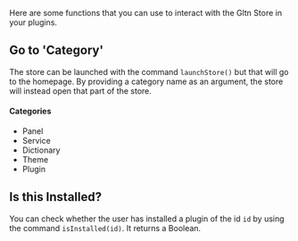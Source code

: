 Here are some functions that you can use to interact with the Gltn Store in your plugins.

## Go to 'Category'
The store can be launched with the command `launchStore()` but that will go to the homepage. By providing a category name as an argument, the store will instead open that part of the store.

#### Categories
* Panel
* Service
* Dictionary
* Theme
* Plugin

## Is this Installed?
You can check whether the user has installed a plugin of the id `id` by using the command `isInstalled(id)`. It returns a Boolean.